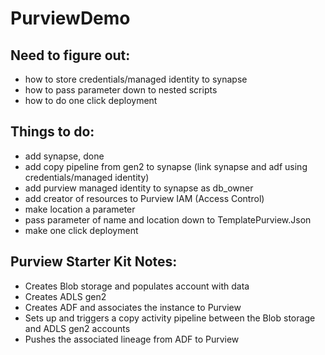 # PurviewDemo

## Need to figure out:

- how to store credentials/managed identity to synapse
- how to pass parameter down to nested scripts
- how to do one click deployment

## Things to do:

- add synapse, done
- add copy pipeline from gen2 to synapse (link synapse and adf using credentials/managed identity)
- add purview managed identity to synapse as db_owner
- add creator of resources to Purview IAM (Access Control)
- make location a parameter
- pass parameter of name and location down to TemplatePurview.Json
- make one click deployment 

## Purview Starter Kit Notes:

- Creates Blob storage and populates account with data
- Creates ADLS gen2
- Creates ADF and associates the instance to Purview
- Sets up and triggers a copy activity pipeline between the Blob storage and ADLS gen2 accounts
- Pushes the associated lineage from ADF to Purview
